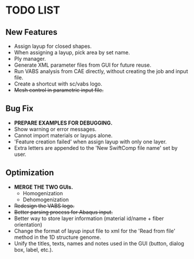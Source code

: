 # TODO LIST

## New Features
- Assign layup for closed shapes.
- When assigning a layup, pick area by set name.
- Ply manager.
- Generate XML parameter files from GUI for future reuse.
- Run VABS analysis from CAE directly, without creating the job and input file.
- Create a shortcut with sc/vabs logo.
- ~~Mesh control in parametric input file.~~

## Bug Fix
- **PREPARE EXAMPLES FOR DEBUGGING.**
- Show warning or error messages.
- Cannot import materials or layups alone.
- 'Feature creation failed' when assign layup with only one layer.
- Extra letters are appended to the 'New SwiftComp file name' set by user.

## Optimization
- **MERGE THE TWO GUIs.**
  - Homogenization
  - Dehomogenization
- ~~Redesign the VABS logo.~~
- ~~Better parsing process for Abaqus input.~~
- Better way to store layer information (material id/name + fiber orientation)
- Change the format of layup input file to xml for the 'Read from file' method in the 1D structure genome.
- Unify the titles, texts, names and notes used in the GUI (button, dialog box, label, etc.).
